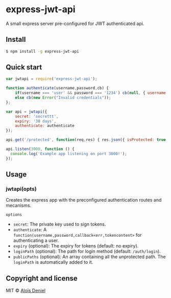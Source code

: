 # express-jwt-api

A small express server pre-configured for JWT authenticated api.

## Install

```sh
$ npm install -g express-jwt-api
```

## Quick start

```js
var jwtapi = require('express-jwt-api');

function authenticate(username,password,cb) {
	if(username === 'user' && password === '1234') cb(null, { username: username });
	else cb(new Error("Invalid credentials"));
};

var api = jwtapi({
	secret: 'secrettt',
	expiry: '30 days',
	authenticate: authenticate
});

api.get('/protected', function(req,res) { res.json({ isProtected: true }); });

api.listen(3000, function () {
  console.log('Example app listening on port 3000!');
});
```

## Usage

### jwtapi(opts)

Creates the express app with the preconfigured authentication routes and mecanisms.

`options`

* `secret`: The private key used to sign tokens.
* `authenticate`: A `function(username,password,callback<err,tokencontent>` for authenticating a user.
* `expiry` (optional): The expiry for tokens (default: no expiry).
* `loginPath` (optional): The path for login method (default: `/auth/login`).
* `publicPaths` (optional): An array containing all the unprotected path. The `loginPath` is automatically added to it.

## Copyright and license

MIT © [Aloïs Deniel](http://aloisdeniel.github.io)